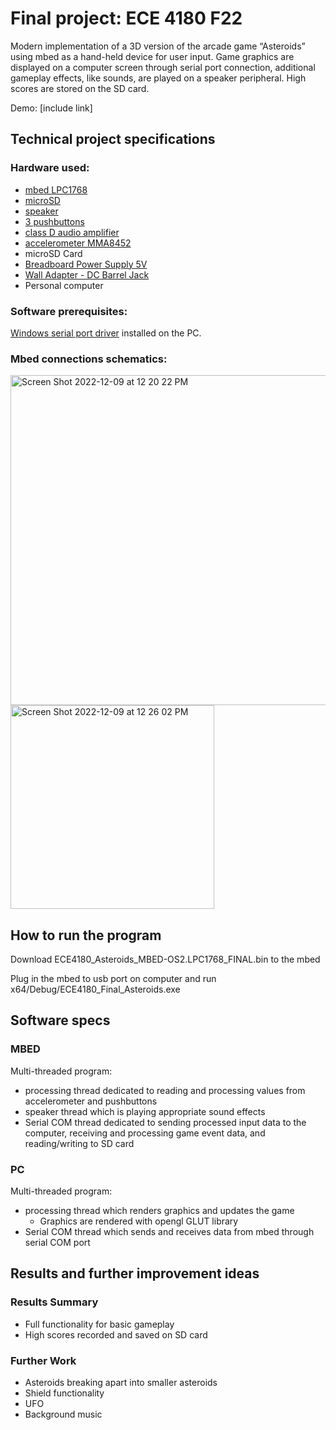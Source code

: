 # Final project: ECE 4180 F22

Modern implementation of a 3D version of the arcade game “Asteroids” using mbed as a hand-held device for user input. Game graphics are displayed on a computer screen through serial port connection, additional gameplay effects, like sounds, are played on a speaker peripheral. High scores are stored on the SD card.

Demo: [include link]

## Technical project specifications

### Hardware used:

- [mbed LPC1768](https://os.mbed.com/platforms/mbed-LPC1768/)
- [microSD](https://www.sparkfun.com/products/544)
- [speaker](https://www.sparkfun.com/products/11089)
- [3 pushbuttons](https://os.mbed.com/users/4180_1/notebook/pushbuttons/)
- [class D audio amplifier](https://www.google.com/url?client=internal-element-cse&cx=005068852423125155704:gdwng-4isdi&q=https://os.mbed.com/components/TPA2005D1-Class-D-Audio-Amp/&sa=U&ved=2ahUKEwiRjuyiu-X7AhWmpXIEHZHIDcIQFnoECAQQAQ&usg=AOvVaw3Gh-2TOhToFa9RDK48rhbZ)
- [accelerometer MMA8452](https://os.mbed.com/components/MMA8452Q-Triple-Axis-Accelerometer/)
- microSD Card
- [Breadboard Power Supply 5V](https://www.sparkfun.com/products/114)
- [Wall Adapter - DC Barrel Jack](https://www.sparkfun.com/products/21249)
- Personal computer

### Software prerequisites:

[Windows serial port driver](https://os.mbed.com/handbook/Windows-serial-configuration) installed on the PC.

### Mbed connections schematics:

<img width="528" alt="Screen Shot 2022-12-09 at 12 20 22 PM" src="https://user-images.githubusercontent.com/81819912/206757661-224ebadf-63cd-4aff-8aa1-6354729a61eb.png">

<img width="326" alt="Screen Shot 2022-12-09 at 12 26 02 PM" src="https://user-images.githubusercontent.com/81819912/206758574-2e01965a-d928-4040-a9e5-be23e01f1816.png">


## How to run the program

Download ECE4180_Asteroids_MBED-OS2.LPC1768_FINAL.bin to the mbed

Plug in the mbed to usb port on computer and run x64/Debug/ECE4180_Final_Asteroids.exe

## Software specs

### MBED
Multi-threaded program:
- processing thread dedicated to reading and processing values from accelerometer and pushbuttons
- speaker thread which is playing appropriate sound effects 
- Serial COM thread dedicated to sending processed input data to the computer, receiving and processing game event data, and reading/writing to SD card 

### PC
Multi-threaded program:
- processing thread which renders graphics and updates the game
  - Graphics are rendered with opengl GLUT library
- Serial COM thread which sends and receives data from mbed through serial COM port


## Results and further improvement ideas

### Results Summary
- Full functionality for basic gameplay
- High scores recorded and saved on SD card

### Further Work
- Asteroids breaking apart into smaller asteroids
- Shield functionality
- UFO
- Background music


